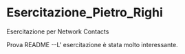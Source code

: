 # Esercitazione_Pietro_Righi
Esercitazione per Network Contacts

Prova README --L' esercitazione è stata molto interessante.

